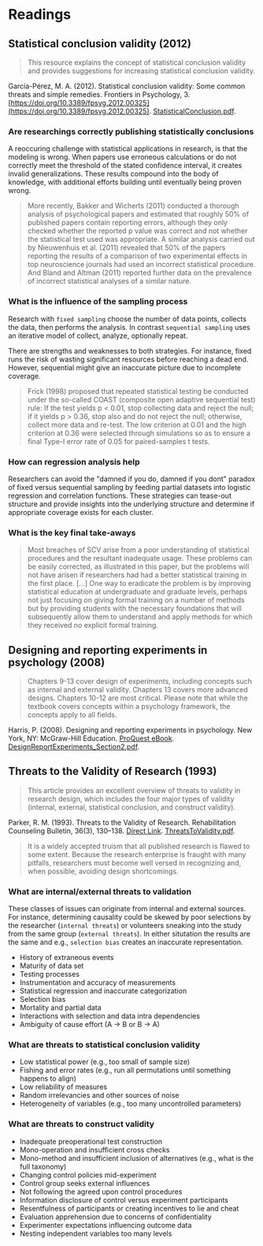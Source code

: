 # Readings

## Statistical conclusion validity (2012)

> This resource explains the concept of statistical conclusion validity and provides suggestions for increasing statistical conclusion validity.

García-Pérez, M. A. (2012). Statistical conclusion validity: Some common threats and simple remedies. Frontiers in Psychology, 3. [https://doi.org/10.3389/fpsyg.2012.00325](https://doi.org/10.3389/fpsyg.2012.00325). [StatisticalConclusion.pdf](StatisticalConclusion.pdf).

### Are researchings correctly publishing statistically conclusions

A reoccuring challenge with statistical applications in research, is that the modeling is wrong.  When papers use erroneous calculations or do not correctly meet the threshold of the stated confidence interval, it creates invalid generalizations.  These results compound into the body of knowledge, with additional efforts building until eventually being proven wrong.

> More recently, Bakker and Wicherts (2011) conducted a thorough analysis of psychological papers and estimated that roughly 50% of published papers contain reporting errors, although they only checked whether the reported p value was correct and not whether the statistical test used was appropriate. A similar analysis carried out by Nieuwenhuis et al. (2011) revealed that 50% of the papers reporting the results of a comparison of two experimental effects in top neuroscience journals had used an incorrect statistical procedure. And Bland and Altman (2011) reported further data on the prevalence of incorrect statistical analyses of a similar nature.

### What is the influence of the sampling process

Research with `fixed sampling` choose the number of data points, collects the data, then performs the analysis.  In contrast `sequential sampling` uses an iterative model of collect, analyze, optionally repeat.

There are strengths and weaknesses to both strategies. For instance, fixed runs the risk of wasting significant resources before reaching a dead end.  However, sequential might give an inaccurate picture due to incomplete coverage.

> Frick (1998) proposed that repeated statistical testing be conducted under the so-called COAST (composite open adaptive sequential test) rule: If the test yields p < 0.01, stop collecting data and reject the null; if it yields p > 0.36, stop also and do not reject the null; otherwise, collect more data and re-test. The low criterion at 0.01 and the high criterion at 0.36 were selected through simulations so as to ensure a final Type-I error rate of 0.05 for paired-samples t tests.

### How can regression analysis help

Researchers can avoid the "damned if you do, damned if you dont" paradox of fixed versus sequential sampling by feeding partial datasets into logistic regression and correlation functions.  These strategies can tease-out structure and provide insights into the underlying structure and determine if appropriate coverage exists for each cluster.

### What is the key final take-aways

> Most breaches of SCV arise from a poor understanding of statistical procedures and the resultant inadequate usage. These problems can be easily corrected, as illustrated in this paper, but the problems will not have arisen if researchers had had a better statistical training in the first place. [...]  One way to eradicate the problem is by improving statistical education at undergraduate and graduate levels, perhaps not just focusing on giving formal training on a number of methods but by providing students with the necessary foundations that will subsequently allow them to understand and apply methods for which they received no explicit formal training.

## Designing and reporting experiments in psychology (2008)

> Chapters 9-13 cover design of experiments, including concepts such as internal and external validity.  Chapters 13 covers more advanced designs.  Chapters 10-12 are most critical. Please note that while the textbook covers concepts within a psychology framework, the concepts apply to all fields.

Harris, P. (2008). Designing and reporting experiments in psychology. New York, NY: McGraw-Hill Education. [ProQuest eBook](https://ebookcentral.proquest.com/lib/ncent-ebooks/detail.action?docID=345135). [DesignReportExperiments_Section2.pdf](DesignReportExperiments_Section2.pdf).

## Threats to the Validity of Research (1993)

> This article provides an excellent overview of threats to validity in research design, which includes the four major types of validity (internal, external, statistical conclusion, and construct validity).

Parker, R. M. (1993). Threats to the Validity of Research. Rehabilitation Counseling Bulletin, 36(3), 130–138. [Direct Link](https://search-ebscohost-com.proxy1.ncu.edu/login.aspx?direct=true&db=eric&AN=EJ458938&site=eds-live).  [ThreatsToValidity.pdf](ThreatsToValidity.pdf).

> It is a widely accepted truism that all published research is flawed to some extent. Because the research enterprise is fraught with many pitfalls, researchers must become well versed in recognizing and, when possible, avoiding design shortcomings.

### What are internal/external threats to validation

These classes of issues can originate from internal and external sources.  For instance, determining causality could be skewed by poor selections by the researcher (`internal threats`) or volunteers sneaking into the study from the same group (`external threats`).  In either situtation the results are the same and e.g., `selection bias` creates an inaccurate representation.

- History of extraneous events
- Maturity of data set
- Testing processes
- Instrumentation and accuracy of measurements
- Statistical regression and inaccurate categorization
- Selection bias
- Mortality and partial data
- Interactions with selection and data intra dependencies
- Ambiguity of cause effort (A -> B or B -> A)

### What are threats to statistical conclusion validity

- Low statistical power (e.g., too small of sample size)
- Fishing and error rates (e.g., run all permutations until something happens to align)
- Low reliability of measures
- Random irrelevancies and other sources of noise
- Heterogeneity of variables (e.g., too many uncontrolled parameters)

### What are threats to construct validity

- Inadequate preoperational test construction
- Mono-operation and insufficient cross checks
- Mono-method and insufficient inclusion of alternatives (e.g., what is the full taxonomy)
- Changing control policies mid-experiment
- Control group seeks external influences
- Not following the agreed upon control procedures
- Information disclosure of control versus experiment participants
- Resentfulness of participants or creating incentives to lie and cheat
- Evaluation apprehension due to concerns of confidentiality
- Experimenter expectations influencing outcome data
- Nesting independent variables too many levels
